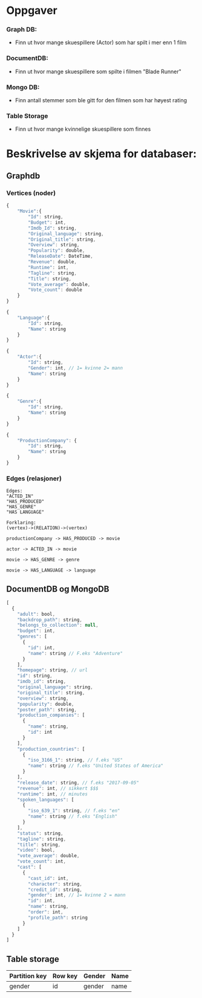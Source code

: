 # Oppgaver
### Graph DB: 
- Finn ut hvor mange skuespillere (Actor) som har spilt i mer enn 1 film

### DocumentDB: 
- Finn ut hvor mange skuespillere som spilte i filmen "Blade Runner"

### Mongo DB: 
- Finn antall stemmer som ble gitt for den filmen som har høyest rating

### Table Storage
- Finn ut hvor mange kvinnelige skuespillere som finnes



# Beskrivelse av skjema for databaser: 

## Graphdb
### Vertices (noder)

```javascript
{
    "Movie":{
        "Id": string,
        "Budget": int,
        "Imdb_Id": string,
        "Original_language": string,
        "Original_title": string,
        "Overview": string,
        "Popularity": double,
        "ReleaseDate": DateTime,
        "Revenue": double,
        "Runtime": int,
        "Tagline": string,
        "Title": string,
        "Vote_average": double,
        "Vote_count": double
    }
}

{
    "Language":{
        "Id": string,
        "Name": string
    }
}

{
    "Actor":{
        "Id": string,
        "Gender": int, // 1= kvinne 2= mann
        "Name": string
    }
}

{
    "Genre":{
        "Id": string,
        "Name": string
    }
}

{
    "ProductionCompany": {
        "Id": string,
        "Name": string
    }
}
```

### Edges (relasjoner)

```
Edges: 
"ACTED_IN"
"HAS_PRODUCED"
"HAS_GENRE"
"HAS LANGUAGE"

Forklaring:
(vertex)->(RELATION)->(vertex)

productionCompany -> HAS_PRODUCED -> movie

actor -> ACTED_IN -> movie

movie -> HAS_GENRE -> genre

movie -> HAS_LANGUAGE -> language
```

## DocumentDB og MongoDB
``` javascript
[
  {
    "adult": bool,
    "backdrop_path": string,
    "belongs_to_collection": null,
    "budget": int,
    "genres": [
      {
        "id": int,
        "name": string // F.eks "Adventure"
      }
    ],
    "homepage": string, // url
    "id": string,
    "imdb_id": string,
    "original_language": string,
    "original_title": string,
    "overview": string,
    "popularity": double,
    "poster_path": string,
    "production_companies": [
      {
        "name": string,
        "id": int
      }
    ],
    "production_countries": [
      {
        "iso_3166_1": string, // f.eks "US"
        "name": string // f.eks "United States of America"
      }
    ],
    "release_date": string, // f.eks "2017-09-05"
    "revenue": int, // sikkert $$$
    "runtime": int, // minutes
    "spoken_languages": [
      {
        "iso_639_1": string, // f.eks "en"
        "name": string // f.eks "English"
      }
    ],
    "status": string,
    "tagline": string,
    "title": string,
    "video": bool,
    "vote_average": double,
    "vote_count": int,
    "cast": [
      {
        "cast_id": int,
        "character": string,
        "credit_id": string,
        "gender": int, // 1= kvinne 2 = mann
        "id": int,
        "name": string,
        "order": int,
        "profile_path": string
      }
    ]
  }
]
```

## Table storage
| Partition key | Row key | Gender | Name |
|---------------|---------|--------|------|
| gender      |  id   |gender|name|


